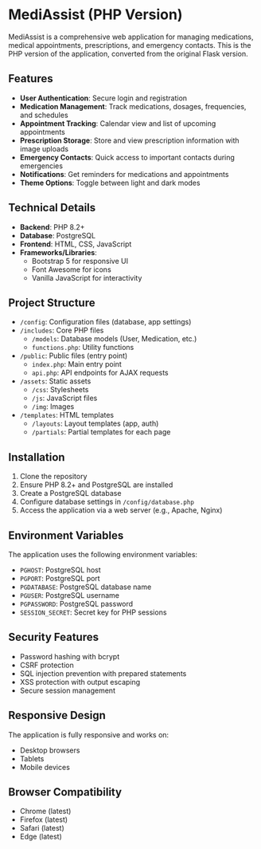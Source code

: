 # MediAssist (PHP Version)

MediAssist is a comprehensive web application for managing medications, medical appointments, prescriptions, and emergency contacts. This is the PHP version of the application, converted from the original Flask version.

## Features

- **User Authentication**: Secure login and registration
- **Medication Management**: Track medications, dosages, frequencies, and schedules
- **Appointment Tracking**: Calendar view and list of upcoming appointments
- **Prescription Storage**: Store and view prescription information with image uploads
- **Emergency Contacts**: Quick access to important contacts during emergencies
- **Notifications**: Get reminders for medications and appointments
- **Theme Options**: Toggle between light and dark modes

## Technical Details

- **Backend**: PHP 8.2+
- **Database**: PostgreSQL
- **Frontend**: HTML, CSS, JavaScript
- **Frameworks/Libraries**:
  - Bootstrap 5 for responsive UI
  - Font Awesome for icons
  - Vanilla JavaScript for interactivity

## Project Structure

- `/config`: Configuration files (database, app settings)
- `/includes`: Core PHP files
  - `/models`: Database models (User, Medication, etc.)
  - `functions.php`: Utility functions
- `/public`: Public files (entry point)
  - `index.php`: Main entry point
  - `api.php`: API endpoints for AJAX requests
- `/assets`: Static assets
  - `/css`: Stylesheets
  - `/js`: JavaScript files
  - `/img`: Images
- `/templates`: HTML templates
  - `/layouts`: Layout templates (app, auth)
  - `/partials`: Partial templates for each page

## Installation

1. Clone the repository
2. Ensure PHP 8.2+ and PostgreSQL are installed
3. Create a PostgreSQL database
4. Configure database settings in `/config/database.php`
5. Access the application via a web server (e.g., Apache, Nginx)

## Environment Variables

The application uses the following environment variables:

- `PGHOST`: PostgreSQL host
- `PGPORT`: PostgreSQL port
- `PGDATABASE`: PostgreSQL database name
- `PGUSER`: PostgreSQL username
- `PGPASSWORD`: PostgreSQL password
- `SESSION_SECRET`: Secret key for PHP sessions

## Security Features

- Password hashing with bcrypt
- CSRF protection
- SQL injection prevention with prepared statements
- XSS protection with output escaping
- Secure session management

## Responsive Design

The application is fully responsive and works on:
- Desktop browsers
- Tablets
- Mobile devices

## Browser Compatibility

- Chrome (latest)
- Firefox (latest)
- Safari (latest)
- Edge (latest)

